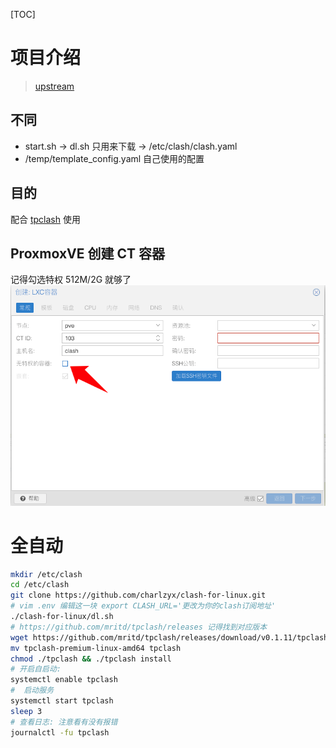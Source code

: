 [TOC]

# 项目介绍

> [upstream](https://github.com/wanhebin/clash-for-linux)

## 不同

- start.sh -> dl.sh 只用来下载 -> /etc/clash/clash.yaml
- /temp/template_config.yaml 自己使用的配置

## 目的

配合 [tpclash](https://github.com/mritd/tpclash) 使用

## ProxmoxVE 创建 CT 容器

记得勾选特权 512M/2G 就够了
![Alt text](image.png)

# 全自动

```sh
mkdir /etc/clash
cd /etc/clash
git clone https://github.com/charlzyx/clash-for-linux.git
# vim .env 编辑这一块 export CLASH_URL='更改为你的clash订阅地址'
./clash-for-linux/dl.sh
# https://github.com/mritd/tpclash/releases 记得找到对应版本
wget https://github.com/mritd/tpclash/releases/download/v0.1.11/tpclash-premium-linux-amd64
mv tpclash-premium-linux-amd64 tpclash
chmod ./tpclash && ./tpclash install
# 开启自启动:
systemctl enable tpclash
#  启动服务
systemctl start tpclash
sleep 3
# 查看日志: 注意看有没有报错
journalctl -fu tpclash

```
